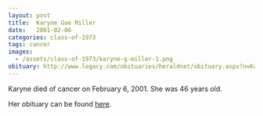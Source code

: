 ```yaml
---
layout: post
title:  Karyne Gae Miller
date:   2001-02-06
categories: class-of-1973
tags: cancer
images:
  - /assets/class-of-1973/karyne-g-miller-1.png
obituary: http://www.legacy.com/obituaries/heraldnet/obituary.aspx?n=Karyne-Miller&pid=17500521
---
```

Karyne died of cancer on February 6, 2001. She was 46 years old.

Her obituary can be found [here](http://www.legacy.com/obituaries/heraldnet/obituary.aspx?n=Karyne-Miller&pid=17500521).
